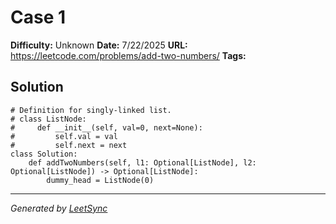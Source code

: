 # Case 1

**Difficulty:** Unknown
**Date:** 7/22/2025
**URL:** https://leetcode.com/problems/add-two-numbers/
**Tags:** 

## Solution

```unknown
# Definition for singly-linked list.
# class ListNode:
#     def __init__(self, val=0, next=None):
#         self.val = val
#         self.next = next
class Solution:
    def addTwoNumbers(self, l1: Optional[ListNode], l2: Optional[ListNode]) -> Optional[ListNode]:
        dummy_head = ListNode(0)

```

---
*Generated by [LeetSync](https://github.com/your-repo/leetsync)*
